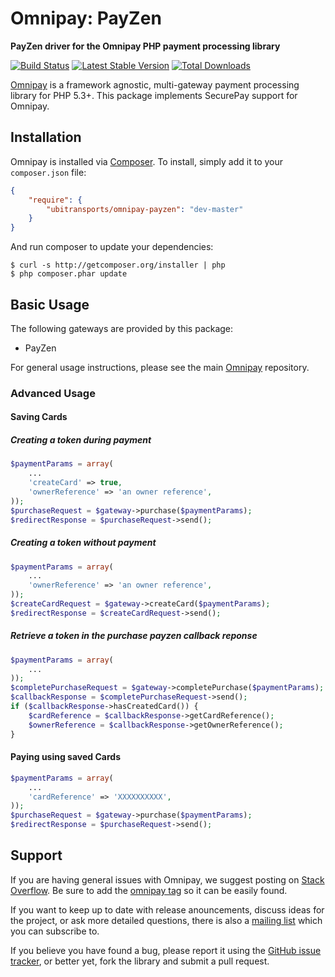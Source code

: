 # Omnipay: PayZen

**PayZen driver for the Omnipay PHP payment processing library**

[![Build Status](https://travis-ci.org/ubitransports/omnipay-payzen.png?branch=master)](https://travis-ci.org/ubitransports/omnipay-payzen)
[![Latest Stable Version](https://poser.pugx.org/ubitransports/omnipay-payzen/version.png)](https://packagist.org/packages/ubitransports/omnipay-payzen)
[![Total Downloads](https://poser.pugx.org/ubitransports/omnipay-payzen/d/total.png)](https://packagist.org/packages/ubitransports/omnipay-payzen)

[Omnipay](https://github.com/omnipay/omnipay) is a framework agnostic, multi-gateway payment
processing library for PHP 5.3+. This package implements SecurePay support for Omnipay.

## Installation

Omnipay is installed via [Composer](http://getcomposer.org/). To install, simply add it
to your `composer.json` file:

```json
{
    "require": {
        "ubitransports/omnipay-payzen": "dev-master"
    }
}
```

And run composer to update your dependencies:

    $ curl -s http://getcomposer.org/installer | php
    $ php composer.phar update

## Basic Usage

The following gateways are provided by this package:

* PayZen

For general usage instructions, please see the main [Omnipay](https://github.com/omnipay/omnipay)
repository.

### Advanced Usage

#### Saving Cards

##### Creating a token during payment

```php
$paymentParams = array(
    ...
    'createCard' => true,
    'ownerReference' => 'an owner reference',
));
$purchaseRequest = $gateway->purchase($paymentParams);
$redirectResponse = $purchaseRequest->send();
```

##### Creating a token without payment

```php
$paymentParams = array(
    ...
    'ownerReference' => 'an owner reference',
));
$createCardRequest = $gateway->createCard($paymentParams);
$redirectResponse = $createCardRequest->send();
```

##### Retrieve a token in the purchase payzen callback reponse

```php
$paymentParams = array(
    ...
));
$completePurchaseRequest = $gateway->completePurchase($paymentParams);
$callbackResponse = $completePurchaseRequest->send();
if ($callbackResponse->hasCreatedCard()) {
    $cardReference = $callbackResponse->getCardReference();
    $ownerReference = $callbackResponse->getOwnerReference();
}
```

#### Paying using saved Cards

```php
$paymentParams = array(
    ...
    'cardReference' => 'XXXXXXXXXX',
));
$purchaseRequest = $gateway->purchase($paymentParams);
$redirectResponse = $purchaseRequest->send();
```

## Support

If you are having general issues with Omnipay, we suggest posting on
[Stack Overflow](http://stackoverflow.com/). Be sure to add the
[omnipay tag](http://stackoverflow.com/questions/tagged/omnipay) so it can be easily found.

If you want to keep up to date with release anouncements, discuss ideas for the project,
or ask more detailed questions, there is also a [mailing list](https://groups.google.com/forum/#!forum/omnipay) which
you can subscribe to.

If you believe you have found a bug, please report it using the [GitHub issue tracker](https://github.com/omnipay/securepay/issues),
or better yet, fork the library and submit a pull request.
